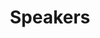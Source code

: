 ---
#######################
## To keep any param unused, just leave its value as empty. Nothing after the : for the param
#######################
########################
# Required params for each section
id: 6 # id of the section used for id'ing the section in classes
title: "Speakers"
bg_color: "#014a99" # please use hex values
has_fetched_data: "yes"
is_speaker_data: "yes"
#################################
css_classes_fetched_row: "my-5 row row-cols-sm-1 row-cols-md-3"
css_classes_fetched_col: "my-3 text-center"
# Container and grid classes
css_classes_container: "container pt-5 pb-5"
css_classes_row: "row"
# Classes for grid columns
css_classes_col_one: "col-sm-12"
#################################
# CSS classes for the params above
css_classes_title: "fw-bold display-3 text-white"
---